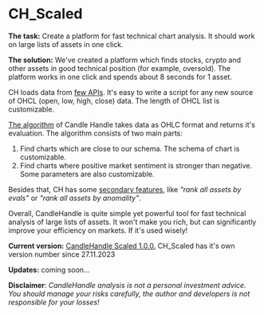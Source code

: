 # CH_Scaled

**The task:** Create a platform for fast technical chart analysis. It should work on large lists of assets in one click.

**The solution:** We've created a platform which finds stocks, crypto and other assets in good technical position (for example, oversold). The platform works in one click and spends about 8 seconds for 1 asset.

CH loads data from <ins>few APIs</ins>. It's easy to write a script for any new source of OHCL (open, low, high, close) data. The length of OHCL list is customizable.

<ins>The algorithm</ins> of Candle Handle takes data as OHLC format and returns it's evaluation. The algorithm consists of two main parts:

1. Find charts which are close to our schema. The schema of chart is customizable. 
2. Find charts where positive market sentiment is stronger than negative. Some parameters are also customizable.

Besides that, CH has some <ins>secondary features</ins>, like <i>"rank all assets by evals"</i> or <i>"rank all assets by anomality"</i>.

Overall, CandleHandle is quite simple yet powerful tool for fast technical analysis of large lists of assets. It won't make you rich, but can significantly improve your efficiency on markets. If it's used wisely!

**Current version:** <ins>CandleHandle Scaled 1.0.0.</ins> CH_Scaled has it's own version number since 27.11.2023

**Updates:** coming soon...

**Disclaimer**: <i>CandleHandle analysis is not a personal investment advice. You should manage your risks carefully, the author and developers is not responsible for your losses!</i>
